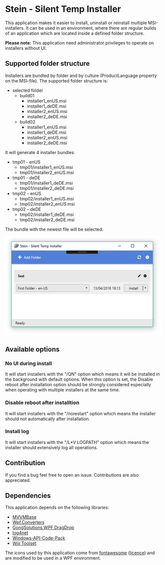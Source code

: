 # Stein - Silent Temp Installer

This application makes it easier to install, uninstall or reinstall multiple MSI-installers. It can be used in an environment, where there are regular builds of an application which are located inside a defined folder structure.

**Please note:** This application need administrator privileges to operate on installers without UI.

## Supported folder structure

Installers are bundled by folder and by culture (ProductLanguage property on the MSI-file).
The supported folder structure is:

- selected folder
  - build01
    - installer1_enUS.msi
    - installer1_deDE.msi
    - installer2_enUS.msi
    - installer2_deDE.msi
  - build02
    - installer1_enUS.msi
    - installer1_deDE.msi
    - installer2_enUS.msi
    - installer2_deDE.msi
   
It will generate 4 installer bundles: 
- tmp01 - enUS 
  - tmp01/installer1_enUS.msi
  - tmp01/installer2_enUS.msi
- tmp01 - deDE
  - tmp01/installer1_deDE.msi
  - tmp01/installer2_deDE.msi
- tmp02 - enUS
  - tmp02/installer1_enUS.msi
  - tmp02/installer2_enUS.msi
- tmp02 - deDE
  - tmp02/installer1_deDE.msi
  - tmp02/installer2_deDE.msi

The bundle with the newest file will be selected.

![Screenshot](Docs/Screenshot.PNG)

## Available options

### No UI during install

It will start installers with the "/QN" option which means it will be installed in the background with default options.
When this option is set, the Disable reboot after installation option should be strongly considered especially when operating with multiple installers at the same time.

### Disable reboot after installtion

It will start installers with the "/norestart" option which means the installer should not automatically after installation. 

### Install log

It will start installers with the "/L*V LOGPATH" option which means the installer should extensively log all operations.

## Contribution

If you find a bug feel free to open an issue. Contributions are also appreciated.

## Dependencies

This application depends on the following libraries:
- [MVVMBase](https://github.com/nkristek/MVVMBase)
- [Wpf.Converters](https://github.com/nkristek/Wpf.Converters)
- [GongSolutions.WPF.DragDrop](https://github.com/punker76/gong-wpf-dragdrop)
- [log4net](http://logging.apache.org/log4net/)
- [Windows-API-Code-Pack](https://github.com/aybe/Windows-API-Code-Pack-1.1)
- [Wix Toolset](http://wixtoolset.org/)

The icons used by this application come from [fontawesome](fontawesome.com) ([licence](https://fontawesome.com/license)) and are modified to be used in a WPF environment.
